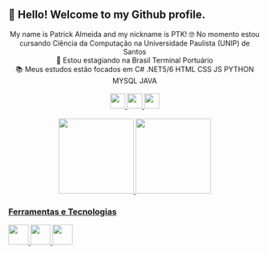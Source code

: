 <!-- Titulo -->
## 👋 Hello! Welcome to my Github profile.

<!-- Sobre -->
<div align="center">
  My name is Patrick Almeida and my nickname is PTK!
  🤓 No momento estou cursando Ciência da Computação na Universidade Paulista (UNIP) de Santos<br>
  🚢 Estou estagiando na Brasil Terminal Portuário<br>
  📚 Meus estudos estão focados em C# .NET5/6 HTML CSS JS PYTHON MYSQL JAVA<br><br>
</div>

<!-- Redes sociais -->
<div align="center">
  <a href="https://www.linkedin.com/in/patrickbertoli/"><img height="30em" src="https://img.shields.io/badge/LinkedIn-0077B5?style=for-the-badge&logo=linkedin&logoColor=white"/>
  <a href="https://www.instagram.com/ptk.angel/"><img height="30em" src="https://img.shields.io/badge/Instagram-E4405F?style=for-the-badge&logo=instagram&logoColor=white"/>
  <a href="mailto:patrickalmeida.99q@gmail.com/"><img height="30em" src="https://img.shields.io/badge/Gmail-D14836?style=for-the-badge&logo=gmail&logoColor=white"/>
  <!-- Colocar mais redes sociais -->
  <br>
</div>
    
<!-- Status do git hub -->
<div align="center">
  <br>
  <a href="https://github.com/AnGeLpTk">
  <img height="150em" src="https://github-readme-stats.vercel.app/api?username=AnGeLpTk&show_icons=true&theme=cobalt&include_all_commits=true&count_private=true"/>
  <img height="150em" src="https://github-readme-stats.vercel.app/api/top-langs/?username=AnGeLpTk&layout=compact&langs_count=7&theme=cobalt"/>
</div>

### Ferramentas e Tecnologias

<img src="https://cdn.jsdelivr.net/gh/devicons/devicon/icons/git/git-original.svg" width="40" height="40"/> <img src="https://cdn.jsdelivr.net/gh/devicons/devicon/icons/css3/css3-original-wordmark.svg" width="40" height="40"/> <img src="https://cdn.jsdelivr.net/gh/devicons/devicon/icons/firebase/firebase-plain-wordmark.svg" width="40" height="40"/>


